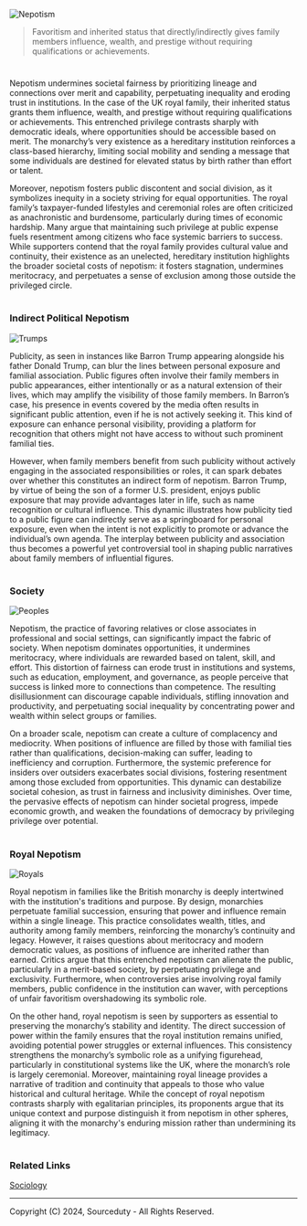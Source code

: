 ![Nepotism](https://github.com/user-attachments/assets/e2913318-aff2-4808-adb4-d8bade143622)

> Favoritism and inherited status that directly/indirectly gives family members influence, wealth, and prestige without requiring qualifications or achievements.
#

Nepotism undermines societal fairness by prioritizing lineage and connections over merit and capability, perpetuating inequality and eroding trust in institutions. In the case of the UK royal family, their inherited status grants them influence, wealth, and prestige without requiring qualifications or achievements. This entrenched privilege contrasts sharply with democratic ideals, where opportunities should be accessible based on merit. The monarchy’s very existence as a hereditary institution reinforces a class-based hierarchy, limiting social mobility and sending a message that some individuals are destined for elevated status by birth rather than effort or talent.

Moreover, nepotism fosters public discontent and social division, as it symbolizes inequity in a society striving for equal opportunities. The royal family’s taxpayer-funded lifestyles and ceremonial roles are often criticized as anachronistic and burdensome, particularly during times of economic hardship. Many argue that maintaining such privilege at public expense fuels resentment among citizens who face systemic barriers to success. While supporters contend that the royal family provides cultural value and continuity, their existence as an unelected, hereditary institution highlights the broader societal costs of nepotism: it fosters stagnation, undermines meritocracy, and perpetuates a sense of exclusion among those outside the privileged circle.

#
### Indirect Political Nepotism

![Trumps](https://github.com/user-attachments/assets/7b86a1d3-65b4-4031-8aaf-28c9b9eee10b)

Publicity, as seen in instances like Barron Trump appearing alongside his father Donald Trump, can blur the lines between personal exposure and familial association. Public figures often involve their family members in public appearances, either intentionally or as a natural extension of their lives, which may amplify the visibility of those family members. In Barron’s case, his presence in events covered by the media often results in significant public attention, even if he is not actively seeking it. This kind of exposure can enhance personal visibility, providing a platform for recognition that others might not have access to without such prominent familial ties.

However, when family members benefit from such publicity without actively engaging in the associated responsibilities or roles, it can spark debates over whether this constitutes an indirect form of nepotism. Barron Trump, by virtue of being the son of a former U.S. president, enjoys public exposure that may provide advantages later in life, such as name recognition or cultural influence. This dynamic illustrates how publicity tied to a public figure can indirectly serve as a springboard for personal exposure, even when the intent is not explicitly to promote or advance the individual’s own agenda. The interplay between publicity and association thus becomes a powerful yet controversial tool in shaping public narratives about family members of influential figures.

#
### Society

![Peoples](https://github.com/user-attachments/assets/a65090eb-b156-48e0-8a30-30193550426f)

Nepotism, the practice of favoring relatives or close associates in professional and social settings, can significantly impact the fabric of society. When nepotism dominates opportunities, it undermines meritocracy, where individuals are rewarded based on talent, skill, and effort. This distortion of fairness can erode trust in institutions and systems, such as education, employment, and governance, as people perceive that success is linked more to connections than competence. The resulting disillusionment can discourage capable individuals, stifling innovation and productivity, and perpetuating social inequality by concentrating power and wealth within select groups or families.

On a broader scale, nepotism can create a culture of complacency and mediocrity. When positions of influence are filled by those with familial ties rather than qualifications, decision-making can suffer, leading to inefficiency and corruption. Furthermore, the systemic preference for insiders over outsiders exacerbates social divisions, fostering resentment among those excluded from opportunities. This dynamic can destabilize societal cohesion, as trust in fairness and inclusivity diminishes. Over time, the pervasive effects of nepotism can hinder societal progress, impede economic growth, and weaken the foundations of democracy by privileging privilege over potential.

#
### Royal Nepotism

![Royals](https://github.com/user-attachments/assets/8bc1fe7f-69ab-4e93-9488-5d0a54ceaea4)

Royal nepotism in families like the British monarchy is deeply intertwined with the institution's traditions and purpose. By design, monarchies perpetuate familial succession, ensuring that power and influence remain within a single lineage. This practice consolidates wealth, titles, and authority among family members, reinforcing the monarchy’s continuity and legacy. However, it raises questions about meritocracy and modern democratic values, as positions of influence are inherited rather than earned. Critics argue that this entrenched nepotism can alienate the public, particularly in a merit-based society, by perpetuating privilege and exclusivity. Furthermore, when controversies arise involving royal family members, public confidence in the institution can waver, with perceptions of unfair favoritism overshadowing its symbolic role.

On the other hand, royal nepotism is seen by supporters as essential to preserving the monarchy’s stability and identity. The direct succession of power within the family ensures that the royal institution remains unified, avoiding potential power struggles or external influences. This consistency strengthens the monarchy’s symbolic role as a unifying figurehead, particularly in constitutional systems like the UK, where the monarch’s role is largely ceremonial. Moreover, maintaining royal lineage provides a narrative of tradition and continuity that appeals to those who value historical and cultural heritage. While the concept of royal nepotism contrasts sharply with egalitarian principles, its proponents argue that its unique context and purpose distinguish it from nepotism in other spheres, aligning it with the monarchy's enduring mission rather than undermining its legitimacy.

#
### Related Links

[Sociology](https://github.com/sourceduty/Sociology)

***
Copyright (C) 2024, Sourceduty - All Rights Reserved.
